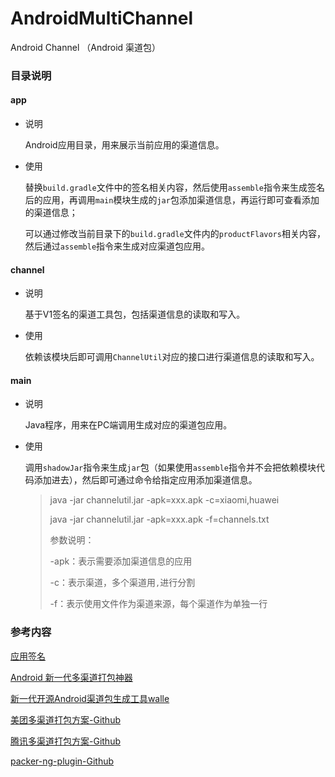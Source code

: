 # AndroidMultiChannel

Android Channel （Android 渠道包）

### 目录说明

#### app

- 说明

  Android应用目录，用来展示当前应用的渠道信息。

- 使用

  替换`build.gradle`文件中的签名相关内容，然后使用`assemble`指令来生成签名后的应用，再调用`main`模块生成的`jar`包添加渠道信息，再运行即可查看添加的渠道信息；

  可以通过修改当前目录下的`build.gradle`文件内的`productFlavors`相关内容，然后通过`assemble`指令来生成对应渠道包应用。

#### channel

- 说明

  基于V1签名的渠道工具包，包括渠道信息的读取和写入。

- 使用

  依赖该模块后即可调用`ChannelUtil`对应的接口进行渠道信息的读取和写入。

#### main

- 说明

  Java程序，用来在PC端调用生成对应的渠道包应用。

- 使用

  调用`shadowJar`指令来生成`jar`包（如果使用`assemble`指令并不会把依赖模块代码添加进去），然后即可通过命令给指定应用添加渠道信息。

  >java -jar channelutil.jar -apk=xxx.apk -c=xiaomi,huawei
  >
  >java -jar channelutil.jar -apk=xxx.apk -f=channels.txt
  >
  >参数说明：
  >
  >-apk：表示需要添加渠道信息的应用
  >
  >-c：表示渠道，多个渠道用`,`进行分割
  >
  >-f：表示使用文件作为渠道来源，每个渠道作为单独一行

### 参考内容

[应用签名](https://source.android.com/security/apksigning)

[Android 新一代多渠道打包神器](https://zhuanlan.zhihu.com/p/26674427)

[新一代开源Android渠道包生成工具walle](https://tech.meituan.com/2017/01/13/android-apk-v2-signature-scheme.html)

[美团多渠道打包方案-Github](https://github.com/Meituan-Dianping/walle)

[腾讯多渠道打包方案-Github](https://github.com/Tencent/VasDolly)

[packer-ng-plugin-Github](https://github.com/mcxiaoke/packer-ng-plugin)